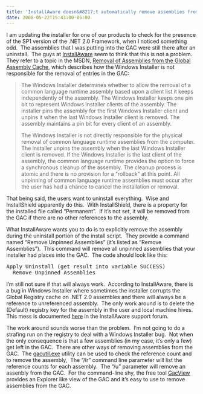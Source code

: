 ```yaml
---
title: 'InstallAware doesn&#8217;t automatically remove assemblies from the GAC at uninstall time'
date: 2008-05-22T15:43:00-05:00
---
```

I am updating the installer for one of our products to check for the presence of the SP1 version of the .NET 2.0 Framework, when I noticed something odd.  The assemblies that I was putting into the GAC were still there after an uninstall.  The guys at [InstallAware](http://www.installaware.com/) seem to think that this is not a problem.  They refer to a topic in the MSDN, [Removal of Assemblies from the Global Assembly Cache](http://msdn.microsoft.com/en-us/library/aa371192.aspx), which describes how the Windows Installer is not responsible for the removal of entries in the GAC:

> The Windows Installer determines whether to allow the removal of a common language runtime assembly based upon a client list it keeps independently of the assembly. The Windows Installer keeps one pin bit to represent Windows Installer clients of the assembly. The installer pins the assembly for the first Windows Installer client and unpins it when the last Windows Installer client is removed. The assembly maintains a pin bit for every client of an assembly.
> 
> The Windows Installer is not directly responsible for the physical removal of common language runtime assemblies from the computer. The installer unpins the assembly when the last Windows Installer client is removed. If the Windows Installer is the last client of the assembly, the common language runtime provides the option to force a synchronous cleanup of the assembly. The cleanup process is atomic and there is no provision for a &#8220;rollback&#8221; at this point. All unpinning of common language runtime assemblies must occur after the user has had a chance to cancel the installation or removal.

That being said, the users want to uninstall everything.  Wise and InstallShield apparently do this.  With InstallShield, there is a property for the installed file called &#8220;Permanent&#8221;.  If it&#8217;s not set, it will be removed from the GAC if there are no other references to the assembly. 

What InstallAware wants you to do is to explicitly remove the assembly during the uninstall portion of the install script.  They provide a command named &#8220;Remove Unpinned Assemblies&#8221; (it&#8217;s listed as &#8220;Remove Assemblies&#8221;).  This command will remove all unpinned assemblies that your installer had places into the GAC.  The code should look like this:  

<pre>Apply Uninstall (get result into variable SUCCESS)<br />  Remove Unpinned Assemblies</pre>





I&#8217;m still not sure if that will always work.  According to InstallAware, there is a bug in Windows Installer where sometimes the installer corrupts the Global Registry cache on .NET 2.0 assembles and there will always be a reference to unreferenced assembly.  The only work around is to delete the (Default) registry key for the assembly in the user and local machine hives.  This mess is documented [here](http://www.installaware.com/forums/viewtopic.php?t=2589 "InstallAware :: View topic - Using Remove Assemblies") in the InstallAware support forum.



The work around sounds worse than the problem.  I&#8217;m not going to do a strafing run on the registry to deal with a Windows Installer bug.  Not when the only consequence is that a few assemblies (in my case, it&#8217;s only a few) get left in the GAC.  There are other ways of removing assemblies from the GAC.  The [gacutil.exe](http://msdn.microsoft.com/en-us/library/ex0ss12c(VS.80).aspx) utility can be used to check the reference count and to remove the assembly,  The &#8220;/lr&#8221; command line parameter will list the reference counts for each assembly.  The &#8220;/u&#8221; parameter will remove an assenbly from the GAC.  For the command-line shy, the free tool [GacView](http://www.nirsoft.net/dot_net_tools/gac_viewer.html "GACView v1.11 - Global Assembly Cache (GAC) Viewer") provides an Explorer like view of the GAC and it&#8217;s easy to use to remove assemblies from the GAC.

